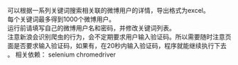可以根据一系列关键词搜索相关联的微博用户的详情，导出格式为excel。<br/>
每个关键词最多得到1000个微博用户。<br/>
运行前请填写自己的微博用户名和密码，并修改关键词列表。<br/>
注意新浪会识别爬虫的行为，会不定期要求用户输入验证码。所以需要随时注意页面是否要求输入验证码，如果有，在20秒内输入验证码，程序就能继续执行下去<br/>。
相关依赖： selenium  chromedriver
